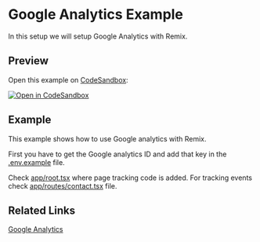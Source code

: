 # Google Analytics Example

In this setup we will setup Google Analytics with Remix.

## Preview

Open this example on [CodeSandbox](https://codesandbox.com):

[![Open in CodeSandbox](https://codesandbox.io/static/img/play-codesandbox.svg)](https://codesandbox.io/s/github/remix-run/remix/tree/main/examples/google-analytics)

## Example

This example shows how to use Google analytics with Remix.

First you have to get the Google analytics ID and add that key in the [.env.example](./.env.example) file.

Check [app/root.tsx](./app/root.tsx) where page tracking code is added. For tracking events check [app/routes/contact.tsx](./app/routes/contact.tsx) file.

## Related Links

[Google Analytics](https://analytics.google.com/analytics/web/)
